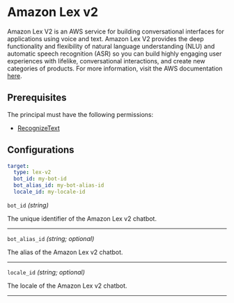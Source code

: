 # Amazon Lex v2

Amazon Lex V2 is an AWS service for building conversational interfaces for applications using voice and text. Amazon Lex V2 provides the deep functionality and flexibility of natural language understanding (NLU) and automatic speech recognition (ASR) so you can build highly engaging user experiences with lifelike, conversational interactions, and create new categories of products. For more information, visit the AWS documentation [here](https://docs.aws.amazon.com/lexv2/latest/dg/what-is.html).

## Prerequisites

The principal must have the following permissions:

- [RecognizeText](https://docs.aws.amazon.com/lexv2/latest/APIReference/API_runtime_RecognizeText.html)

## Configurations

```yaml title="agenteval.yml"
target:
  type: lex-v2
  bot_id: my-bot-id
  bot_alias_id: my-bot-alias-id
  locale_id: my-locale-id
```

`bot_id` *(string)*

The unique identifier of the Amazon Lex v2 chatbot.

---

`bot_alias_id` *(string; optional)*

The alias of the Amazon Lex v2 chatbot.

---

`locale_id` *(string; optional)*

The locale of the Amazon Lex v2 chatbot.

---